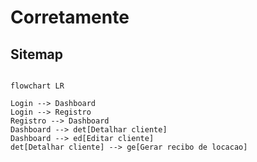 # Corretamente

## Sitemap

```mermaid

flowchart LR

Login --> Dashboard
Login --> Registro
Registro --> Dashboard
Dashboard --> det[Detalhar cliente]
Dashboard --> ed[Editar cliente]
det[Detalhar cliente] --> ge[Gerar recibo de locacao]
```